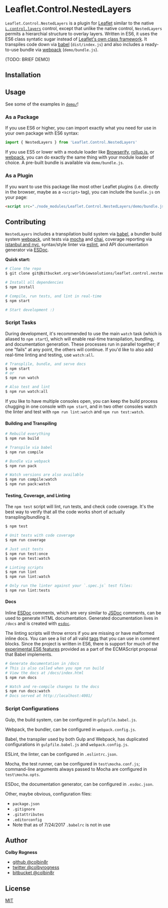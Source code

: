 # Leaflet.Control.NestedLayers

`Leaflet.Control.NestedLayers` is a plugin for [Leaflet](http://leafletjs.com/) similar to the native [`L.control.layers`](http://leafletjs.com/reference-1.0.3.html#control-layers) control, except that unlike the native control, `NestedLayers` permits a hierarchial structure to overlay layers. Written in ES6, it uses the ES6 class syntatic sugar instead of [Leaflet's own class framework](http://leafletjs.com/reference-1.0.3.html#class). It transpiles code down via [babel](https://babeljs.io/) (`dist/index.js`) and also includes a ready-to-use bundle via [webpack](https://webpack.github.io/) (`demo/bundle.js`).

(TODO: BRIEF DEMO)

## Installation

## Usage

See some of the examples in [`demo/`](/demo)!

### As a Package
If you use ES6 or higher, you can import exactly what you need for use in your own package with ES6 syntax:

```js
import { NestedLayers } from 'Leaflet.Control.NestedLayers'
```

If you use ES5 or lower with a module loader like [Browserify](http://browserify.org/), [rollup.js](https://rollupjs.org/), or [webpack](https://webpack.github.io/), you can do exactly the same thing with your module loader of choice. A pre-built bundle is available via `demo/bundle.js`.

### As a Plugin

If you want to use this package like most other Leaflet plugins (i.e. directly in the browser, maybe as a `<script>` tag), you can include the `bundle.js` on your page:

```html
<script src="./node_modules/Leaflet.Control.NestedLayers/demo/bundle.js"></script>
```

## Contributing

`NestedLayers` includes a transpilation build system via [babel](https://babeljs.io/), a bundler build system [webpack](https://webpack.github.io/), unit tests via [mocha](https://mochajs.org/) and [chai](http://chaijs.com/), coverage reporting via [istanbul and nyc](https://istanbul.js.org/), syntax/style linter via [eslint](http://eslint.org/), and API documentation generator via [ESDoc](https://esdoc.org/).

**Quick start:**

```sh
# Clone the repo
$ git clone git@bitbucket.org:worldviewsolutions/leaflet.control.nestedlayers.git

# Install all dependencies
$ npm install

# Compile, run tests, and lint in real-time
$ npm start

# Start development :)
```

### Script Tasks

During development, it's recommended to use the main `watch` task (which is aliased to `npm start`), which will enable real-time transpilation, bundling, and documentation generation. These processes run in parallel together; if one "fails" at any point, the others will continue. If you'd like to also add real-time linting and testing, use `watch:all`.

```sh
# Transplile, bundle, and serve docs
$ npm start
# or
$ npm run watch

# Also test and lint
$ npm run watch:all
```

If you like to have multiple consoles open, you can keep the build process chugging in one console with `npm start`, and in two other consoles watch the linter and test with `npm run lint:watch` and `npm run test:watch`.

#### Building and Transpiling

```sh
# Rebuild everything
$ npm run build

# Transpile via babel
$ npm run compile

# Bundle via webpack
$ npm run pack

# Watch versions are also available
$ npm run compile:watch
$ npm run pack:watch
```

#### Testing, Coverage, and Linting

The `npm test` script will lint, run tests, and check code coverage. It's the best way to verify that all the code works short of actually transpling/bundling it.

```sh
$ npm test
```

```sh
# Unit tests with code coverage
$ npm run coverage

# Just unit tests
$ npm run test:once
$ npm run test:watch
```

```sh
# Linting scripts
$ npm run lint
$ npm run lint:watch

# Only run the linter against your `.spec.js` test files:
$ npm run lint:tests
```

#### Docs

Inline [ESDoc](https://esdoc.org/manual/tags.html) comments, which are very similar to [JSDoc](http://usejsdoc.org/) comments, can be used to generate HTML documentation. Generated documentation lives in `/docs` and is created with [`esdoc`](https://esdoc.org/manual/usage.html).

The linting scripts will throw errors if you are missing or have malformed inline docs. You can see a list of all valid [tags](https://esdoc.org/manual/tags.html) that you can use in comment blocks. Since the project is written in ES6, there is support for much of the [experimental ES6 features](https://esdoc.org/manual/feature.html#ecmascript-proposal) provided as a part of the ECMAScript proposal that Babel implements.

```sh
# Generate documentation in /docs
# This is also called when you npm run build
# View the docs at /docs/index.html
$ npm run docs

# Watch and re-compile changes to the docs
$ npm run docs:watch
# Docs served at http://localhost:4001/
```

### Script Configurations

Gulp, the build system, can be configured in `gulpfile.babel.js`.

Webpack, the bundler, can be configured in `webpack.config.js`.

Babel, the transpiler used by both Gulp and Webpack, has duplicated configurations in `gulpfile.babel.js` and `webpack.config.js`.

ESLint, the linter, can be configured in `.eslintrc.json`.

Mocha, the test runner, can be configured in `test\mocha.conf.js`; command-line arguments always passed to Mocha are configured in `test\mocha.opts`.

ESDoc, the documentation generator, can be configured in `.esdoc.json`.

Other, maybe obvious, configuration files:
* `package.json`
* `.gitignore`
* `.gitattributes`
* `.editorconfig`
* Note that as of 7/24/2017 `.babelrc` is not in use

## Author

**Colby Rogness**

* [github @colbin8r](https://github.com/colbin8r)
* [twitter @colbyrogness](http://twitter.com/colbyrogness)
* [bitbucket @colbin8r](https://bitbucket.org/colbin8r/)

## License

[MIT](LICENSE.md)
